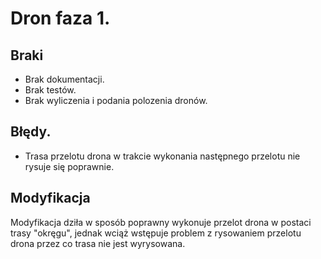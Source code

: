 # Dron faza 1.


## Braki
- Brak dokumentacji.
- Brak testów.
- Brak wyliczenia i podania polozenia dronów.

## Błędy.
- Trasa przelotu drona w trakcie wykonania następnego przelotu nie rysuje się poprawnie.

## Modyfikacja
Modyfikacja dziła w sposób poprawny wykonuje przelot drona w postaci trasy "okręgu", jednak wciąż wstępuje problem z rysowaniem przelotu drona przez co trasa nie jest wyrysowana.
